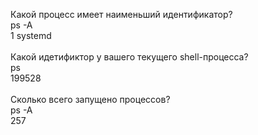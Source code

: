 Какой процесс имеет наименьший идентификатор?<br/>
ps -A<br/>
1 systemd<br/><br/>
Какой идетификтор у вашего текущего shell-процесса?<br/>
ps<br/>
199528<br/><br/>
Сколько всего запущено процессов?<br/>
ps -A<br/>
257